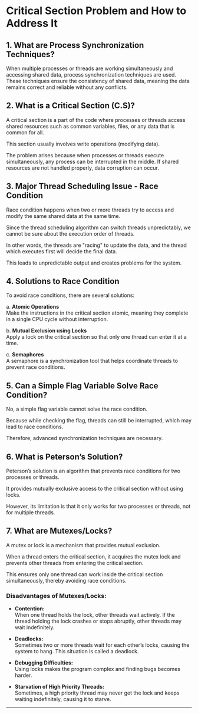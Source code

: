 # Critical Section Problem and How to Address It

## 1. What are Process Synchronization Techniques?

When multiple processes or threads are working simultaneously and accessing shared data, process synchronization techniques are used. These techniques ensure the consistency of shared data, meaning the data remains correct and reliable without any conflicts.

## 2. What is a Critical Section (C.S)?

A critical section is a part of the code where processes or threads access shared resources such as common variables, files, or any data that is common for all.

This section usually involves write operations (modifying data).

The problem arises because when processes or threads execute simultaneously, any process can be interrupted in the middle. If shared resources are not handled properly, data corruption can occur.

## 3. Major Thread Scheduling Issue - Race Condition

Race condition happens when two or more threads try to access and modify the same shared data at the same time.

Since the thread scheduling algorithm can switch threads unpredictably, we cannot be sure about the execution order of threads.

In other words, the threads are "racing" to update the data, and the thread which executes first will decide the final data.

This leads to unpredictable output and creates problems for the system.

## 4. Solutions to Race Condition

To avoid race conditions, there are several solutions:

a. **Atomic Operations**  
Make the instructions in the critical section atomic, meaning they complete in a single CPU cycle without interruption.

b. **Mutual Exclusion using Locks**  
Apply a lock on the critical section so that only one thread can enter it at a time.

c. **Semaphores**  
A semaphore is a synchronization tool that helps coordinate threads to prevent race conditions.

## 5. Can a Simple Flag Variable Solve Race Condition?

No, a simple flag variable cannot solve the race condition.

Because while checking the flag, threads can still be interrupted, which may lead to race conditions.

Therefore, advanced synchronization techniques are necessary.

## 6. What is Peterson’s Solution?

Peterson’s solution is an algorithm that prevents race conditions for two processes or threads.

It provides mutually exclusive access to the critical section without using locks.

However, its limitation is that it only works for two processes or threads, not for multiple threads.

## 7. What are Mutexes/Locks?

A mutex or lock is a mechanism that provides mutual exclusion.

When a thread enters the critical section, it acquires the mutex lock and prevents other threads from entering the critical section.

This ensures only one thread can work inside the critical section simultaneously, thereby avoiding race conditions.

### Disadvantages of Mutexes/Locks:

- **Contention:**  
  When one thread holds the lock, other threads wait actively. If the thread holding the lock crashes or stops abruptly, other threads may wait indefinitely.

- **Deadlocks:**  
  Sometimes two or more threads wait for each other’s locks, causing the system to hang. This situation is called a deadlock.

- **Debugging Difficulties:**  
  Using locks makes the program complex and finding bugs becomes harder.

- **Starvation of High Priority Threads:**  
  Sometimes, a high priority thread may never get the lock and keeps waiting indefinitely, causing it to starve.

---